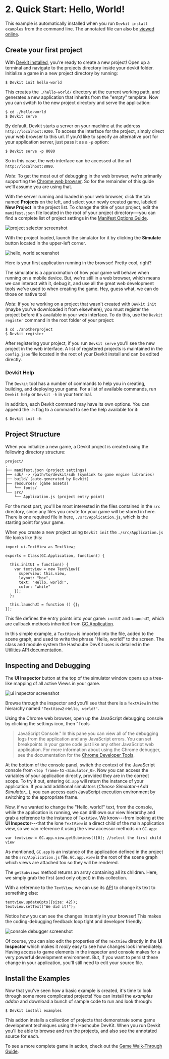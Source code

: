 # 2. Quick Start: Hello, World!

This example is automatically installed when you run
`Devkit install examples` from the command line. The
annotated file can also be [viewed online](../example/basics-helloworld/).

## Create your first project

With [Devkit installed](../guide/install.html), you're ready
to create a new project! Open up a terminal and navigate to
the projects directory inside your devkit folder. Initialize
a game in a new project directory by running:

~~~
$ Devkit init hello-world
~~~

This creates the `./hello-world/` directory at the current
working path, and generates a new application that inherits
from the "empty" template. Now you can switch to the new
project directory and serve the application:

~~~
$ cd ./hello-world
$ Devkit serve
~~~

By default, Devkit starts a server on your machine at the
address `http://localhost:9200`. To access the interface for the
project, simply direct your web browser to this url. If you'd
like to specify an alternative port for your application
server, just pass it as a `-p` option:

~~~
$ Devkit serve -p 8080
~~~

So in this case, the web interface can be accessed at the
url `http://localhost:8080`.

*Note*: To get the most out of debugging in the web browser, we're
primarily supporting the [Chrome web browser](http://www.google.com/chrome).
So for the remainder of this guide we'll assume you are using that.

With the server running and loaded in your web browser,
click the tab named **Projects** on the left, and select
your newly created game, labeled **New Project** in the
project list. To change the title of your project, edit the
`manifest.json` file located in the root of your project
directory---you can find a complete list of project settings
in the [Manifest Options Guide](../guide/manifest.html).

<img src="./assets/getting-started/hello-project.png" alt="project selector screenshot" class="screenshot">

With the project loaded, launch the simulator for it by
clicking the **Simulate** button located in the upper-left corner.

<img src="./assets/getting-started/hello-world.png" alt="hello, world screenshot" class="screenshot">

Here is your first application running in the browser! Pretty cool, right?

The simulator is a approximation of how your game will behave when
running on a mobile device. But, we're
still in a web browser, which means we can interact with it,
debug it, and use all the great web development tools we've
used to when creating the game. Hey, guess what, we can do those on native too!

*Note*: If you're working on a project that wasn't created with
`Devkit init` (maybe you've downloaded it from elsewhere),
you must register the project before it's available in your
web interface. To do this, use the `Devkit register` command
in the root folder of your project:

~~~
$ cd ./anotherproject
$ Devkit register
~~~

After registering your project, if you run `Devkit serve` you'll
see the new project in the web interface. A list of registered projects is
maintained in the `config.json` file located in the root of
your Devkit install and can be edited directly.

### Devkit Help

The `Devkit` tool has a number of commands to help you in
creating, building, and deploying your game. For a list of
available commands, run `Devkit help` or `Devkit -h` in your
terminal.

In addition, each Devkit command may have its own options.
You can append the `-h` flag to a command to see the help
available for it:

~~~
$ Devkit init -h
~~~


## Project Structure

When you initialize a new game, a Devkit project is created
using the following directory structure:

~~~
project/
.
├── manifest.json (project settings)
├── sdk/ -> /path/to/devkit/sdk (symlink to game engine libraries)
├── build/ (auto-generated by Devkit)
├── resources/ (game assets)
│   └── fonts/
└── src/
    └── Application.js (project entry point)
~~~

For the most part, you'll be most interested in the files
contained in the `src` directory, since any files you create
for your game will be stored in here. There is one required
file in here, `./src/Application.js`, which is the starting
point for your game.

When you create a new project using `Devkit init` the
`./src/Application.js` file looks like this:

~~~
import ui.TextView as TextView;

exports = Class(GC.Application, function() {

  this.initUI = function() {
    var textview = new TextView({
      superview: this.view,
      layout: "box",
      text: "Hello, world!",
      color: "white"
    });
  };

  this.launchUI = function () {};
});
~~~

This file defines the entry points into your game: `initUI` and `launchUI`,
which are callback methods inherited from [GC.Application](../api/appengine.html#class-gc.application).

In this simple example, a `TextView` is imported into the
file, added to the scene graph, and used to write the phrase
"Hello, world!" to the screen. The class and module system
the Hashcube DevKit uses is detailed in the [Utilities API documentation](../api/utilities.html).


## Inspecting and Debugging

The **UI Inspector** button at the top of the simulator window opens up a
tree-like mapping of all active Views in your game.

<img src="./assets/getting-started/hello-inspector.png" alt="ui inspector screenshot" class="screenshot">

Browse through the inspector and you'll see that there is a
`TextView` in the hierarchy named `'TextView2:Hello, world!'`.

Using the Chrome web browser, open up the JavaScript
debugging console by clicking the settings icon, then "Tools
> JavaScript Console." In this pane you can view all of the debugging
logs from the application and any JavaScript errors. You can
set breakpoints in your game code just like any other
JavaScript web application. For more information about using
the Chrome debugger, see the documentation for the
[Chrome Developer Tools](https://developers.google.com/chrome-developer-tools/docs/overview).

At the bottom of the console panel, switch the context of
the JavaScript console from `<top frame>` to
`<Simulator_0>`. Now you can access the variables of your
application directly, provided they are in the correct
scope. To try it out, entering `GC.app` will return the
instance of your application. If you add additional simulators
(*Choose Simulator->Add Simulator...*), you can access each
JavaScript execution environment by switching to the appropriate frame.

Now, if we wanted to change the "Hello, world!" text, from
the console, while the application is running, we can drill
own our view hierarchy and grab a reference to the instance
of `TextView`. We know---from looking at the **UI
Inspector**---that the lone `TextView` is a direct child of
the main application view, so we can reference it using the
view accessor methods on `GC.app`:

~~~
var textview = GC.app.view.getSubviews()[0]; //select the first child view
~~~

As mentioned, `GC.app` is an instance of the application
defined in the project as the  `src/Application.js`
file. `GC.app.view` is the root of the scene graph which
views are attached too so they will be rendered.

The `getSubviews` method returns an array containing all its
children. Here, we simply grab the first (and only object) in
this collection.

With a reference to the `TextView`, we can use its [API](../api/ui-text.html#class-ui.textview)
to change its text to something else:

~~~
textview.updateOpts({size: 42});
textview.setText("We did it!");
~~~

Notice how you can see the changes instantly in your
browser! This makes the coding-debugging feedback loop tight
and developer friendly.

<img src="./assets/getting-started/hello-debugger.png" alt="console debugger screenshot" class="screenshot">

Of course, you can also edit the properties of the
`TextView` directly in the **UI Inspector** which makes
it *really* easy to see how changes look immediately. Having
access to game elements in the inspector and console makes
for a very powerful development environment. But, if you
want to persist these change in your application, you'll
still need to edit your source file.


## Install the Examples

Now that you've seen how a basic example is created, it's
time to look through some more complicated projects! You can
install the *examples addon* and download a bunch of sample
code to run and look through:

~~~
$ Devkit install examples
~~~

This addon installs a collection of projects that demonstrate
some game development techniques using the Hashcube
DevKit. When you run Devkit you'll be able to browse and run the
projects, and also see the annotated source for each.

To see a more complete game in action, check out the
[Game Walk-Through Guide](../guide/game-walkthrough.html).
